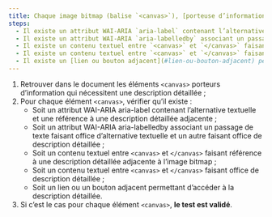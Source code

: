 ```yaml
---
title: Chaque image bitmap (balise `<canvas>`), [porteuse d’information](#image-porteuse-d-information), qui nécessite une [description détaillée](#description-detaillee-image), vérifie-t-elle une de ces conditions ?
steps:
  - Il existe un attribut WAI-ARIA `aria-label` contenant l’alternative textuelle et une référence à une [description détaillée](#description-detaillee-image) adjacente ;
  - Il existe un attribut WAI-ARIA `aria-labelledby` associant un passage de texte faisant office d’alternative textuelle et un autre faisant office de [description détaillée](#description-detaillee-image) ;
  - Il existe un contenu textuel entre `<canvas>` et `</canvas>` faisant référence à une [description détaillée](#description-detaillee-image) adjacente à l’image bitmap ;
  - Il existe un contenu textuel entre `<canvas>` et `</canvas>` faisant office de [description détaillée](#description-detaillee-image) ;
  - Il existe un [lien ou bouton adjacent](#lien-ou-bouton-adjacent) permettant d’accéder à la [description détaillée](#description-detaillee-image).
---
```


1. Retrouver dans le document les éléments `<canvas>` porteurs d’information qui nécessitent une description détaillée ;
2. Pour chaque élément `<canvas>`, vérifier qu’il existe :
   - Soit un attribut WAI-ARIA aria-label contenant l’alternative textuelle et une référence à une description détaillée adjacente ;
   - Soit un attribut WAI-ARIA aria-labelledby associant un passage de texte faisant office d’alternative textuelle et un autre faisant office de description détaillée ;
   - Soit un contenu textuel entre `<canvas>` et `</canvas>` faisant référence à une description détaillée adjacente à l’image bitmap ;
   - Soit un contenu textuel entre `<canvas>` et `</canvas>` faisant office de description détaillée ;
   - Soit un lien ou un bouton adjacent permettant d’accéder à la description détaillée.
3. Si c’est le cas pour chaque élément `<canvas>`, **le test est validé**.
